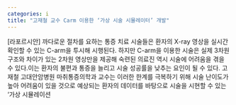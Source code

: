 ```yaml
---
categories: i
title: "고재철 교수 Carm 이용한 ‘가상 시술 시뮬레이터’ 개발"
---
```

[라포르시안] 까다로운 절차를 요하는 통증 치료 시술들은 환자의 X-ray 영상을 실시간 확인할 수 있는 C-arm을 투시해 시행된다. 하지만 C-arm을 이용한 시술은 실제 3차원 구조와 차이가 있는 2차원 영상만을 제공해 숙련된 의료진 역시 시술에 어려움을 겪을 수 있다.이는 환자의 불편과 통증을 늘리고 시술 성공률을 낮추는 요인이 될 수 있다. 고재철 고대안암병원 마취통증의학과 교수는 이러한 한계를 극복하기 위해 시술 난이도가 높아 어려움이 있을 것으로 예상되는 환자의 데이터를 바탕으로 시술을 시현할 수 있는 ‘가상 시뮬레이션